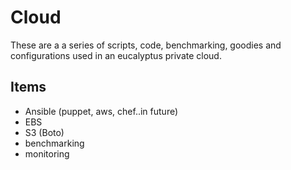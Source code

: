 # Cloud


These are a a series of scripts, code, benchmarking, goodies and configurations used in an eucalyptus private cloud.

## Items

* Ansible (puppet, aws, chef..in future)
* EBS
* S3 (Boto)
* benchmarking
* monitoring
